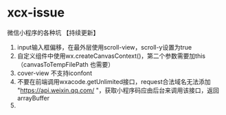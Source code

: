# xcx-issue
微信小程序的各种坑 【持续更新】

1. input输入框偏移，在最外层使用scroll-view，scroll-y设置为true
2. 自定义组件中使用wx.createCanvasContext()，第二个参数需要加this（canvasToTempFilePath 也需要）
3. cover-view 不支持iconfont
4. 不要在前端调用wxacode.getUnlimited接口，request合法域名无法添加 "https://api.weixin.qq.com/ "，获取小程序码应由后台来调用该接口，返回arrayBuffer
5. 